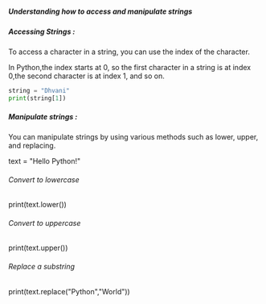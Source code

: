 #####  Understanding how to access and manipulate strings

#####  Accessing Strings :
To access a character in a string, you can use the index of the character. 

In Python,the index starts at 0, so the first character in a string is at index 0,the second character is at index 1, and so on.

```python
string = "Dhvani"
print(string[1])
```

##### Manipulate strings :
You can manipulate strings by using various methods such as lower, upper, and replacing.

text = "Hello Python!"

###### Convert to lowercase 
print(text.lower())  

###### Convert to uppercase
print(text.upper())

###### Replace a substring
print(text.replace("Python","World"))